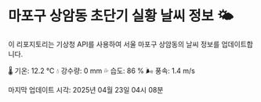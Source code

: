 
# 마포구 상암동 초단기 실황 날씨 정보 🌤️

이 리포지토리는 기상청 API를 사용하여 서울 마포구 상암동의 날씨 정보를 업데이트합니다. 

🌡️ 기온: 12.2 ℃
💧 강수량: 0 mm
💦 습도: 86 %
🌬️ 풍속: 1.4 m/s

마지막 업데이트 시각: 2025년 04월 23일 04시 08분    
